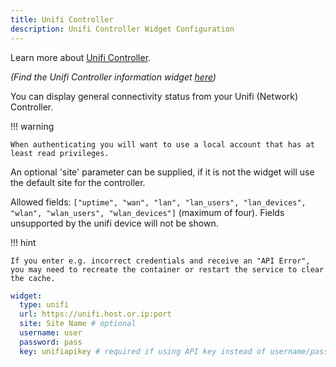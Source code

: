 ```yaml
---
title: Unifi Controller
description: Unifi Controller Widget Configuration
---
```


Learn more about [Unifi Controller](https://ui.com/).

_(Find the Unifi Controller information widget [here](../info/unifi_controller.md))_

You can display general connectivity status from your Unifi (Network) Controller.

!!! warning

    When authenticating you will want to use a local account that has at least read privileges.

An optional 'site' parameter can be supplied, if it is not the widget will use the default site for the controller.

Allowed fields: `["uptime", "wan", "lan", "lan_users", "lan_devices", "wlan", "wlan_users", "wlan_devices"]` (maximum of four). Fields unsupported by the unifi device will not be shown.

!!! hint

    If you enter e.g. incorrect credentials and receive an "API Error", you may need to recreate the container or restart the service to clear the cache.

```yaml
widget:
  type: unifi
  url: https://unifi.host.or.ip:port
  site: Site Name # optional
  username: user
  password: pass
  key: unifiapikey # required if using API key instead of username/password
```
